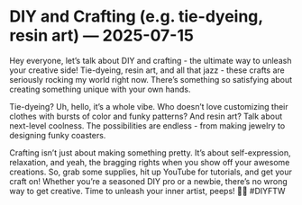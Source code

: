 # DIY and Crafting (e.g. tie-dyeing, resin art) — 2025-07-15

Hey everyone, let’s talk about DIY and crafting - the ultimate way to unleash your creative side! Tie-dyeing, resin art, and all that jazz - these crafts are seriously rocking my world right now. There’s something so satisfying about creating something unique with your own hands.

Tie-dyeing? Uh, hello, it’s a whole vibe. Who doesn’t love customizing their clothes with bursts of color and funky patterns? And resin art? Talk about next-level coolness. The possibilities are endless - from making jewelry to designing funky coasters.

Crafting isn’t just about making something pretty. It’s about self-expression, relaxation, and yeah, the bragging rights when you show off your awesome creations. So, grab some supplies, hit up YouTube for tutorials, and get your craft on! Whether you’re a seasoned DIY pro or a newbie, there’s no wrong way to get creative. Time to unleash your inner artist, peeps! 🎨✨ #DIYFTW